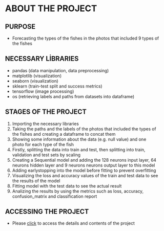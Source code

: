 # ABOUT THE PROJECT
## PURPOSE
- Forecasting the types of the fishes in the photos that included 9 types of the fishes
  
## NECESSARY LİBRARIES
- pandas (data manipulation, data preprocessing)
- matplotlib (visualization)
- seaborn (visualization)
- sklearn (train-test split and success metrics)
- tensorflow (image processing)
- os (retrieving labels and paths from datasets into dataframe)
  
## STAGES OF THE PROJECT
1. Importing the necessary libraries
2. Taking the paths and the labels of the photos that included the types of the fishes and creating a dataframe to concat them
3. Showing some information about the data (e.g. null value) and one photo for each type of the fish
4. Firstly, splitting the data into train and test, then splitting into train, validation and test sets by scaling
5. Creating a Sequential model and adding the 128 neurons input layer, 64 neurons hidden layer and 9 neurons neurons output layer to this model
6. Adding earlystopping into the model before fitting to prevent overfitting
7. Visualizing the loss and accuracy values of the train and test data to see the results of the model
8. Fitting model with the test data to see the actual result
9. Analizing the results by using the metrics such as loss, accuracy, confusion_matrix and classification report
    
## ACCESSING THE PROJECT
- Please [click]() to access the details and contents of the project
